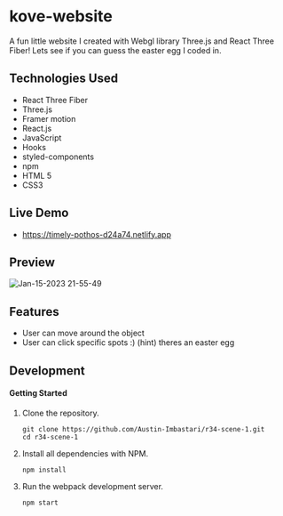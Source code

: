 # kove-website
A fun little website I created with Webgl library Three.js and React Three Fiber! Lets see if you can guess the easter egg I coded in. 

## Technologies Used
- React Three Fiber
- Three.js
- Framer motion
- React.js
- JavaScript
- Hooks
- styled-components
- npm
- HTML 5
- CSS3

## Live Demo
- https://timely-pothos-d24a74.netlify.app

## Preview
![Jan-15-2023 21-55-49](https://user-images.githubusercontent.com/55529532/212608108-75abda84-0031-4ea1-bead-0cab2605a912.gif)

## Features
- User can move around the object
- User can click specific spots :)
(hint) theres an easter egg

## Development

#### Getting Started

1. Clone the repository.

    ```shell
    git clone https://github.com/Austin-Imbastari/r34-scene-1.git
    cd r34-scene-1
    ```


1. Install all dependencies with NPM.

    ```shell
    npm install
    ```
    
1. Run the webpack development server.

    ```shell
    npm start
    ```
